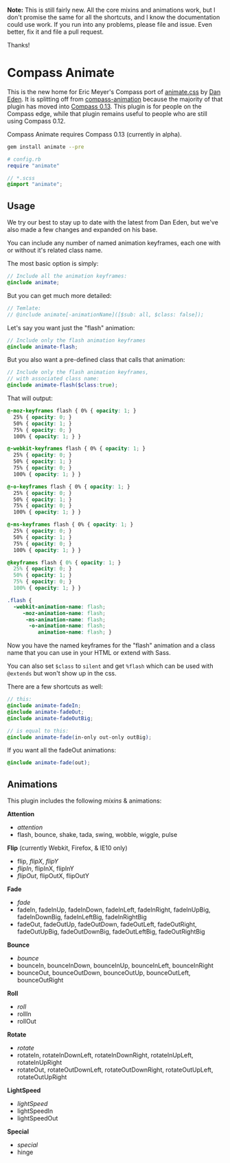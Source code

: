 **Note:** This is still fairly new. All the core mixins and animations work,
but I don't promise the same for all the shortcuts,
and I know the documentation could use work.
If you run into any problems, please file and issue.
Even better, fix it and file a pull request.

Thanks!

Compass Animate
===============

This is the new home for
Eric Meyer's Compass port of
[animate.css][animate]
by [Dan Eden][dan].
It is splitting off from
[compass-animation][ca]
because the majority of that plugin
has moved into [Compass 0.13][c13].
This plugin is for people on the Compass edge,
while that plugin remains useful
to people who are still using Compass 0.12.

Compass Animate requires
Compass 0.13 (currently in alpha).

```bash
gem install animate --pre
```

```ruby
# config.rb
require "animate"
```

```scss
// *.scss
@import "animate";
```

[animate]: http://daneden.me/animate/
[dan]: http://daneden.me/
[ca]: https://github.com/ericam/compass-animation
[c13]: http://beta.compass-style.org/reference/compass/css3/animation/

## Usage

We try our best to stay up to date
with the latest from Dan Eden,
but we've also made a few changes
and expanded on his base.

You can include any number of named animation keyframes,
each one with or without it's related class name.

The most basic option is simply:

```scss
// Include all the animation keyframes:
@include animate;
```

But you can get much more detailed:

```scss
// Temlate:
// @include animate[-animationName]([$sub: all, $class: false]);
```

Let's say you want just the "flash" animation:

```scss
// Include only the flash animation keyframes
@include animate-flash;
```

But you also want a pre-defined class
that calls that animation:

```scss
// Include only the flash animation keyframes,
// with associated class name:
@include animate-flash($class:true);
```

That will output:

```css
@-moz-keyframes flash { 0% { opacity: 1; }
  25% { opacity: 0; }
  50% { opacity: 1; }
  75% { opacity: 0; }
  100% { opacity: 1; } }

@-webkit-keyframes flash { 0% { opacity: 1; }
  25% { opacity: 0; }
  50% { opacity: 1; }
  75% { opacity: 0; }
  100% { opacity: 1; } }

@-o-keyframes flash { 0% { opacity: 1; }
  25% { opacity: 0; }
  50% { opacity: 1; }
  75% { opacity: 0; }
  100% { opacity: 1; } }

@-ms-keyframes flash { 0% { opacity: 1; }
  25% { opacity: 0; }
  50% { opacity: 1; }
  75% { opacity: 0; }
  100% { opacity: 1; } }

@keyframes flash { 0% { opacity: 1; }
  25% { opacity: 0; }
  50% { opacity: 1; }
  75% { opacity: 0; }
  100% { opacity: 1; } }

.flash {
  -webkit-animation-name: flash;
     -moz-animation-name: flash;
      -ms-animation-name: flash;
       -o-animation-name: flash;
          animation-name: flash; }
```

Now you have the named keyframes
for the "flash" animation
and a class name that you can use in your HTML
or extend with Sass.

You can also set `$class` to `silent`
and get `%flash`
which can be used with `@extends`
but won't show up in the css.

There are a few shortcuts as well:

```scss
// this:
@include animate-fadeIn;
@include animate-fadeOut;
@include animate-fadeOutBig;

// is equal to this:
@include animate-fade(in-only out-only outBig);
```

If you want all the fadeOut animations:

```scss
@include animate-fade(out);
```

## Animations

This plugin includes the following _mixins_ & animations:

**Attention**
- _attention_
- flash, bounce, shake, tada, swing, wobble, wiggle, pulse

**Flip** (currently Webkit, Firefox, & IE10 only)
- flip, _flipX_, _flipY_
- _flipIn_, flipInX, flipInY
- _flipOut_, flipOutX, flipOutY

**Fade**
- _fade_
- fadeIn, fadeInUp, fadeInDown, fadeInLeft, fadeInRight,
  fadeInUpBig, fadeInDownBig, fadeInLeftBig, fadeInRightBig
- fadeOut, fadeOutUp, fadeOutDown, fadeOutLeft, fadeOutRight,
  fadeOutUpBig, fadeOutDownBig, fadeOutLeftBig, fadeOutRightBig

**Bounce**
- _bounce_
- bounceIn, bounceInDown, bounceInUp, bounceInLeft, bounceInRight
- bounceOut, bounceOutDown, bounceOutUp, bounceOutLeft, bounceOutRight

**Roll**
- _roll_
- rollIn
- rollOut

**Rotate**
- _rotate_
- rotateIn, rotateInDownLeft, rotateInDownRight,
  rotateInUpLeft, rotateInUpRight
- rotateOut, rotateOutDownLeft, rotateOutDownRight,
  rotateOutUpLeft, rotateOutUpRight

**LightSpeed**
- _lightSpeed_
- lightSpeedIn
- lightSpeedOut

**Special**
- _special_
- hinge

